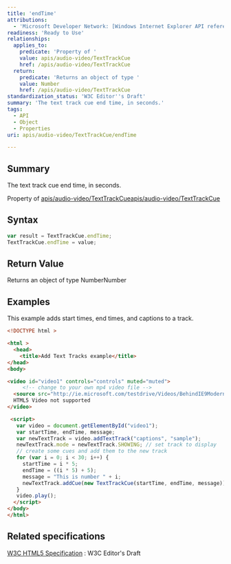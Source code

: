 ```yaml
---
title: 'endTime'
attributions:
  - 'Microsoft Developer Network: [Windows Internet Explorer API reference Article](http://msdn.microsoft.com/en-us/library/ie/hh828809%28v=vs.85%29.aspx)'
readiness: 'Ready to Use'
relationships:
  applies_to:
    predicate: 'Property of '
    value: apis/audio-video/TextTrackCue
    href: /apis/audio-video/TextTrackCue
  return:
    predicate: 'Returns an object of type '
    value: Number
    href: /apis/audio-video/TextTrackCue
standardization_status: 'W3C Editor''s Draft'
summary: 'The text track cue end time, in seconds.'
tags:
  - API
  - Object
  - Properties
uri: apis/audio-video/TextTrackCue/endTime

---
```

## Summary

The text track cue end time, in seconds.

Property of [apis/audio-video/TextTrackCue](/apis/audio-video/TextTrackCue)[apis/audio-video/TextTrackCue](/apis/audio-video/TextTrackCue)

## Syntax

``` js
var result = TextTrackCue.endTime;
TextTrackCue.endTime = value;
```

## Return Value

Returns an object of type NumberNumber

## Examples

This example adds start times, end times, and captions to a track.

``` html
<!DOCTYPE html >

<html >
  <head>
    <title>Add Text Tracks example</title>
</head>
<body>

<video id="video1" controls="controls" muted="muted">
     <!-- change to your own mp4 video file -->
  <source src="http://ie.microsoft.com/testdrive/Videos/BehindIE9ModernWebStandards/Video.mp4" />
  HTML5 Video not supported
</video>

 <script>
   var video = document.getElementById("video1");
   var startTime, endTime, message;
   var newTextTrack = video.addTextTrack("captions", "sample");
   newTextTrack.mode = newTextTrack.SHOWING; // set track to display
   // create some cues and add them to the new track
   for (var i = 0; i < 30; i++) {
     startTime = i * 5;
     endTime = ((i * 5) + 5);
     message = "This is number " + i;
     newTextTrack.addCue(new TextTrackCue(startTime, endTime, message));
   }
   video.play();
  </script>
</body>
</html>
```

## Related specifications

[W3C HTML5 Specification](http://dev.w3.org/html5/spec/single-page.html)
:   W3C Editor's Draft

